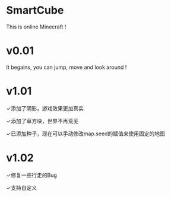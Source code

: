 # SmartCube
This is online Minecraft !
# v0.01
It begains, you can jump, move and look around !
# v1.01
✓添加了阴影，游戏效果更加真实

✓添加了草方块，世界不再荒芜

✓已添加种子，现在可以手动修改map.seed的赋值来使用固定的地图
# v1.02
✓修复一些行走的Bug

✓支持自定义
